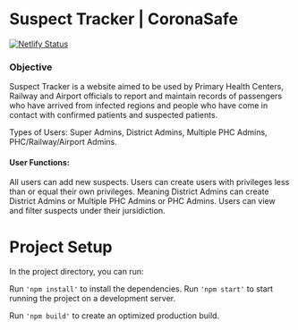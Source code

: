 # Suspect Tracker | CoronaSafe
[![Netlify Status](https://api.netlify.com/api/v1/badges/9f38f5ce-1260-453e-8f28-af26485ee05f/deploy-status)](covid19trackerkerala/deploys)
### Objective
Suspect Tracker is a website aimed to be used by Primary Health Centers, Railway and Airport officials to report and maintain records of passengers who have arrived from infected regions and people who have come in contact with confirmed patients and suspected patients.

Types of Users: Super Admins, District Admins, Multiple PHC Admins, PHC/Railway/Airport Admins.
#### User Functions: 
All users can add new suspects.
Users can create users with privileges less than or equal their own privileges. Meaning District Admins can create District Admins or Multiple PHC Admins or PHC Admins.
Users can view and filter suspects under their jursidiction.

# Project Setup
In the project directory, you can run:

Run `'npm install'` to install the dependencies.
Run `'npm start'` to start running the project on a development server.


Run `'npm build'` to create an optimized production build.
